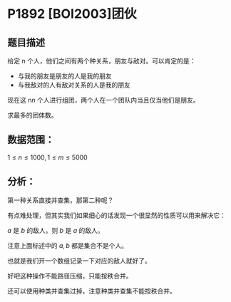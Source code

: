 # P1892 [BOI2003]团伙

## 题目描述

给定 n 个人，他们之间有两个种关系，朋友与敌对。可以肯定的是：

- 与我的朋友是朋友的人是我的朋友
- 与我敌对的人有敌对关系的人是我的朋友

现在这 n*n* 个人进行组团，两个人在一个团队内当且仅当他们是朋友。

求最多的团体数。

## 数据范围：

$1 \leq n \leq 1000,1 \leq m \leq 5000$ 

## 分析：

第一种关系直接并查集，那第二种呢？

有点难处理，但其实我们如果细心的话发现一个很显然的性质可以用来解决它：

$a$ 是 $b$ 的敌人，则 $b$ 是 $a$ 的敌人。

  注意上面标述中的 $a,b$ 都是集合不是个人。

也就是我们开一个数组记录一下对应的敌人就好了。

好吧这种操作不能路径压缩，只能按秩合并。

还可以使用种类并查集过掉，注意种类并查集不能按秩合并。